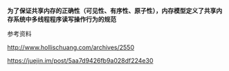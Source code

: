 **为了保证共享内存的正确性（可见性、有序性、原子性），内存模型定义了共享内存系统中多线程程序读写操作行为的规范**



参考资料

http://www.hollischuang.com/archives/2550

https://juejin.im/post/5aa7d9426fb9a028df224e30